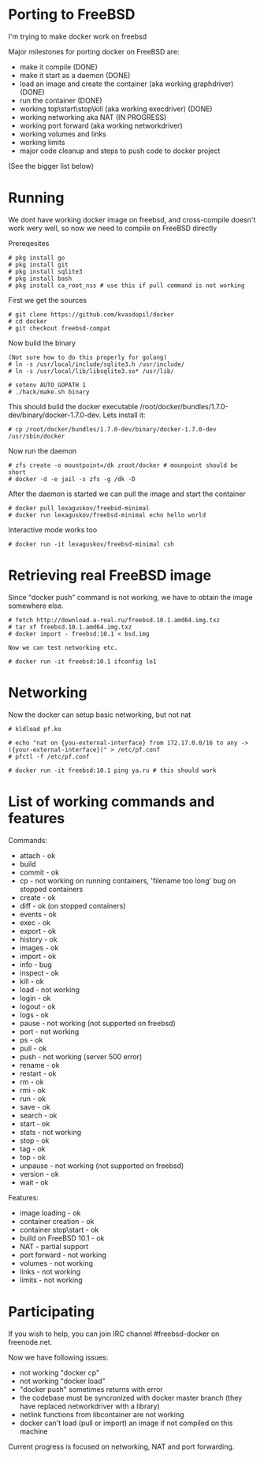 # Porting to FreeBSD
I'm trying to make docker work on freebsd

Major milestones for porting docker on FreeBSD are:

* make it compile (DONE)
* make it start as a daemon (DONE)
* load an image and create the container (aka working graphdriver) (DONE)
* run the container (DONE)
* working top\start\stop\kill (aka working execdriver) (DONE)
* working networking aka NAT (IN PROGRESS)
* working port forward (aka working networkdriver)
* working volumes and links
* working limits
* major code cleanup and steps to push code to docker project

(See the bigger list below)

# Running
We dont have working docker image on freebsd, and cross-compile doesn't work wery well, so now we need to compile on FreeBSD directly

Prereqesites

    # pkg install go
    # pkg install git
    # pkg install sqlite3
    # pkg install bash
    # pkg install ca_root_nss # use this if pull command is not working

First we get the sources
    
    # git clone https://github.com/kvasdopil/docker 
    # cd docker
    # git checkout freebsd-compat
    
Now build the binary    

    (Not sure how to do this properly for golang)
    # ln -s /usr/local/include/sqlite3.h /usr/include/
    # ln -s /usr/local/lib/libsqlite3.so* /usr/lib/

    # setenv AUTO_GOPATH 1
    # ./hack/make.sh binary 

This should build the docker executable /root/docker/bundles/1.7.0-dev/binary/docker-1.7.0-dev. Lets install it:

    # cp /root/docker/bundles/1.7.0-dev/binary/docker-1.7.0-dev /usr/sbin/docker
    
Now run the daemon

    # zfs create -o mountpoint=/dk zroot/docker # mounpoint should be short
    # docker -d -e jail -s zfs -g /dk -D

After the daemon is started we can pull the image and start the container

    # docker pull lexaguskov/freebsd-minimal 
    # docker run lexaguskov/freebsd-minimal echo hello world
   
Interactive mode works too

    # docker run -it lexaguskov/freebsd-minimal csh

# Retrieving real FreeBSD image

Since "docker push" command is not working, we have to obtain the image somewhere else.

    # fetch http://download.a-real.ru/freebsd.10.1.amd64.img.txz
    # tar xf freebsd.10.1.amd64.img.txz
    # docker import - freebsd:10.1 < bsd.img

    Now we can test networking etc.

    # docker run -it freebsd:10.1 ifconfig lo1

# Networking

Now the docker can setup basic networking, but not nat

    # kldload pf.ko

    # echo "nat on {you-external-interface} from 172.17.0.0/16 to any -> ({your-external-interface})" > /etc/pf.conf
    # pfctl -f /etc/pf.conf

    # docker run -it freebsd:10.1 ping ya.ru # this should work

# List of working commands and features

Commands:
* attach    - ok
* build
* commit    - ok
* cp        - not working on running containers, 'filename too long' bug on stopped containers
* create    - ok
* diff      - ok (on stopped containers)
* events    - ok
* exec      - ok
* export    - ok
* history   - ok
* images    - ok
* import    - ok
* info      - bug
* inspect   - ok
* kill      - ok
* load      - not working
* login     - ok
* logout    - ok
* logs      - ok
* pause     - not working (not supported on freebsd)
* port      - not working
* ps        - ok
* pull      - ok
* push      - not working (server 500 error)
* rename    - ok
* restart   - ok
* rm        - ok
* rmi       - ok
* run       - ok
* save      - ok
* search    - ok
* start     - ok
* stats     - not working
* stop      - ok
* tag       - ok
* top       - ok
* unpause   - not working (not supported on freebsd)
* version   - ok
* wait      - ok

Features:
* image loading         - ok
* container creation    - ok
* container stop\start  - ok
* build on FreeBSD 10.1 - ok
* NAT                   - partial support
* port forward          - not working
* volumes               - not working
* links                 - not working
* limits                - not working

# Participating

If you wish to help, you can join IRC channel #freebsd-docker on freenode.net. 

Now we have following issues:
* not working "docker cp"
* not working "docker load"
* "docker push" sometimes returns with error
* the codebase must be syncronized with docker master branch (they have replaced networkdriver with a library)
* netlink functions from libcontainer are not working
* docker can't load (pull or import) an image if not compiled on this machine

Current progress is focused on networking, NAT and port forwarding.